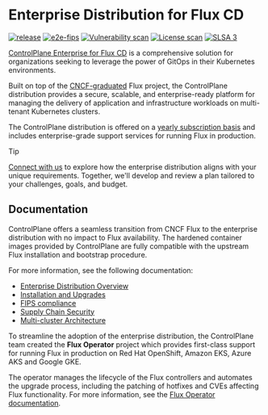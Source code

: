# Enterprise Distribution for Flux CD

[![release](https://img.shields.io/github/release/controlplaneio-fluxcd/distribution/all.svg)](https://github.com/controlplaneio-fluxcd/distribution/releases)
[![e2e-fips](https://github.com/controlplaneio-fluxcd/distribution/actions/workflows/e2e-fips.yaml/badge.svg)](https://github.com/controlplaneio-fluxcd/distribution/actions/workflows/e2e-fips.yaml)
[![Vulnerability scan](https://github.com/controlplaneio-fluxcd/distribution/actions/workflows/scan-distribution.yaml/badge.svg)](https://github.com/controlplaneio-fluxcd/distribution/actions/workflows/scan-distribution.yaml)
[![License scan](https://github.com/controlplaneio-fluxcd/distribution/actions/workflows/scan-license.yaml/badge.svg)](https://github.com/controlplaneio-fluxcd/distribution/actions/workflows/scan-license.yaml)
[![SLSA 3](https://slsa.dev/images/gh-badge-level3.svg)](#supply-chain-security)

[ControlPlane Enterprise for Flux CD](https://fluxcd.control-plane.io)
is a comprehensive solution for organizations seeking
to leverage the power of GitOps in their Kubernetes environments.

Built on top of the [CNCF-graduated](https://www.cncf.io/projects/flux/) Flux project,
the ControlPlane distribution provides a secure, scalable, and enterprise-ready platform
for managing the delivery of application and infrastructure workloads on
multi-tenant Kubernetes clusters.

The ControlPlane distribution is offered on a
[yearly subscription basis](https://fluxcd.control-plane.io/pricing/) and includes
enterprise-grade support services for running Flux in production.

> [!TIP]
> [Connect with us](https://control-plane.io/contact/?inquiry=fluxcd) to explore how the enterprise
> distribution aligns with your unique requirements. Together, we'll develop and review a plan
> tailored to your challenges, goals, and budget.

## Documentation

ControlPlane offers a seamless transition from CNCF Flux to the enterprise distribution
with no impact to Flux availability. The hardened container images provided by ControlPlane
are fully compatible with the upstream Flux installation and bootstrap procedure.

For more information, see the following documentation:

- [Enterprise Distribution Overview](https://fluxcd.control-plane.io/distribution/)
- [Installation and Upgrades](https://fluxcd.control-plane.io/distribution/install/)
- [FIPS compliance](https://fluxcd.control-plane.io/distribution/#distribution-channels)
- [Supply Chain Security](https://fluxcd.control-plane.io/distribution/security/)
- [Multi-cluster Architecture](https://fluxcd.control-plane.io/guides/flux-architecture/)

To streamline the adoption of the enterprise distribution, the ControlPlane team created the
**Flux Operator** project which provides first-class support for running Flux in production
on Red Hat OpenShift, Amazon EKS, Azure AKS and Google GKE.

The operator manages the lifecycle of the Flux controllers and automates the upgrade process,
including the patching of hotfixes and CVEs affecting Flux functionality.
For more information, see the [Flux Operator documentation](https://fluxcd.control-plane.io/operator/).
